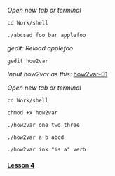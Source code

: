 *Open new tab or terminal*

`cd Work/shell`

`./abcsed foo bar applefoo`

*gedit: Reload applefoo*

`gedit how2var`

*Input how2var as this:* [how2var-01](https://github.com/inkVerb/pinker/blob/master/101-shell/how2var-01)

*Open new tab or terminal*

`cd Work/shell`

`chmod +x how2var`

`./how2var one two three`

`./how2var a b abcd`

`./how2var ink "is a" verb`

#### [Lesson 4](https://github.com/inkVerb/pinker/blob/master/101-shell/Lesson-04.md)
